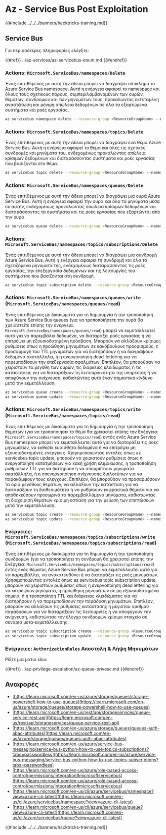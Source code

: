 # Az - Service Bus Post Exploitation

{{#include ../../../banners/hacktricks-training.md}}

## Service Bus

Για περισσότερες πληροφορίες ελέγξτε:

{{#ref}}
../az-services/az-servicebus-enum.md
{{#endref}}

### Actions: `Microsoft.ServiceBus/namespaces/Delete`

Ένας επιτιθέμενος με αυτή την άδεια μπορεί να διαγράψει ολόκληρο το Azure Service Bus namespace. Αυτή η ενέργεια αφαιρεί το namespace και όλους τους σχετικούς πόρους, συμπεριλαμβανομένων των ουρών, θεμάτων, συνδρομών και των μηνυμάτων τους, προκαλώντας εκτεταμένη αναστάτωση και μόνιμη απώλεια δεδομένων σε όλα τα εξαρτώμενα συστήματα και ροές εργασίας.
```bash
az servicebus namespace delete --resource-group <ResourceGroupName> --name <NamespaceName>
```
### Actions: `Microsoft.ServiceBus/namespaces/topics/Delete`

Ένας επιτιθέμενος με αυτή την άδεια μπορεί να διαγράψει ένα θέμα Azure Service Bus. Αυτή η ενέργεια αφαιρεί το θέμα και όλες τις σχετικές συνδρομές και μηνύματα του, ενδεχομένως προκαλώντας απώλεια κρίσιμων δεδομένων και διαταράσσοντας συστήματα και ροές εργασίας που βασίζονται στο θέμα.
```bash
az servicebus topic delete --resource-group <ResourceGroupName> --namespace-name <NamespaceName> --name <TopicName>
```
### Actions: `Microsoft.ServiceBus/namespaces/queues/Delete`

Ένας επιτιθέμενος με αυτή την άδεια μπορεί να διαγράψει μια ουρά Azure Service Bus. Αυτή η ενέργεια αφαιρεί την ουρά και όλα τα μηνύματα μέσα σε αυτήν, ενδεχομένως προκαλώντας απώλεια κρίσιμων δεδομένων και διαταράσσοντας τα συστήματα και τις ροές εργασίας που εξαρτώνται από την ουρά.
```bash
az servicebus queue delete --resource-group <ResourceGroupName> --namespace-name <NamespaceName> --name <QueueName>
```
### Actions: `Microsoft.ServiceBus/namespaces/topics/subscriptions/Delete`

Ένας επιτιθέμενος με αυτή την άδεια μπορεί να διαγράψει μια συνδρομή Azure Service Bus. Αυτή η ενέργεια αφαιρεί τη συνδρομή και όλα τα σχετιζόμενα μηνύματα της, ενδεχομένως διαταράσσοντας τις ροές εργασίας, την επεξεργασία δεδομένων και τις λειτουργίες του συστήματος που βασίζονται στη συνδρομή.
```bash
az servicebus topic subscription delete --resource-group <ResourceGroupName> --namespace-name <NamespaceName> --topic-name <TopicName> --name <SubscriptionName>
```
### Actions: `Microsoft.ServiceBus/namespaces/queues/write` (`Microsoft.ServiceBus/namespaces/queues/read`)

Ένας επιτιθέμενος με δικαιώματα για τη δημιουργία ή την τροποποίηση των Azure Service Bus queues (για να τροποποιήσετε την ουρά θα χρειαστείτε επίσης την ενέργεια: `Microsoft.ServiceBus/namespaces/queues/read`) μπορεί να εκμεταλλευτεί αυτό για να παρεμβάλει δεδομένα, να διαταράξει ροές εργασίας ή να επιτρέψει μη εξουσιοδοτημένη πρόσβαση. Μπορούν να αλλάξουν κρίσιμες ρυθμίσεις όπως η προώθηση μηνυμάτων σε κακόβουλους προορισμούς, η προσαρμογή του TTL μηνυμάτων για να διατηρήσουν ή να διαγράψουν δεδομένα ακατάλληλα, ή η ενεργοποίηση dead-lettering για να παρεμποδίσουν την επεξεργασία σφαλμάτων. Επιπλέον, θα μπορούσαν να χειριστούν τα μεγέθη των ουρών, τις διάρκειες κλειδώματος ή τις καταστάσεις για να διαταράξουν τη λειτουργικότητα της υπηρεσίας ή να αποφύγουν την ανίχνευση, καθιστώντας αυτό έναν σημαντικό κίνδυνο μετά την εκμετάλλευση.
```bash
az servicebus queue create --resource-group <ResourceGroupName> --namespace-name <NamespaceName> --name <QueueName>
az servicebus queue update --resource-group <ResourceGroupName> --namespace-name <NamespaceName> --name <QueueName>
```
### Actions: `Microsoft.ServiceBus/namespaces/topics/write` (`Microsoft.ServiceBus/namespaces/topics/read`)

Ένας επιτιθέμενος με δικαιώματα για τη δημιουργία ή την τροποποίηση θεμάτων (για να τροποποιήσει το θέμα θα χρειαστεί επίσης την Ενέργεια: `Microsoft.ServiceBus/namespaces/topics/read`) εντός ενός Azure Service Bus namespace μπορεί να εκμεταλλευτεί αυτό για να διαταράξει τις ροές μηνυμάτων, να εκθέσει ευαίσθητα δεδομένα ή να επιτρέψει μη εξουσιοδοτημένες ενέργειες. Χρησιμοποιώντας εντολές όπως az servicebus topic update, μπορούν να χειριστούν ρυθμίσεις όπως η ενεργοποίηση κατατμήσεων για κακή χρήση κλιμάκωσης, η τροποποίηση ρυθμίσεων TTL για να διατηρούν ή να απορρίπτουν μηνύματα ακατάλληλα, ή η απενεργοποίηση ανίχνευσης διπλοτύπων για να παρακάμψουν τους ελέγχους. Επιπλέον, θα μπορούσαν να προσαρμόσουν τα όρια μεγέθους θεμάτων, να αλλάξουν την κατάσταση για να διαταράξουν τη διαθεσιμότητα ή να ρυθμίσουν εκφραστικά θέματα για να αποθηκεύσουν προσωρινά τα παρεμβαλλόμενα μηνύματα, καθιστώντας τη διαχείριση θεμάτων κρίσιμη εστίαση για την μείωση των επιπτώσεων μετά την εκμετάλλευση.
```bash
az servicebus topic create --resource-group <ResourceGroupName> --namespace-name <NamespaceName> --name <TopicName>
az servicebus topic update --resource-group <ResourceGroupName> --namespace-name <NamespaceName> --name <TopicName>
```
### Ενέργειες: `Microsoft.ServiceBus/namespaces/topics/subscriptions/write` (`Microsoft.ServiceBus/namespaces/topics/subscriptions/read`)

Ένας επιτιθέμενος με δικαιώματα για τη δημιουργία ή την τροποποίηση συνδρομών (για να τροποποιήσει τη συνδρομή θα χρειαστεί επίσης την Ενέργεια: `Microsoft.ServiceBus/namespaces/topics/subscriptions/read`) εντός ενός θέματος Azure Service Bus μπορεί να εκμεταλλευτεί αυτό για να παρεμβάλλει, να ανακατευθύνει ή να διαταράξει τις ροές μηνυμάτων. Χρησιμοποιώντας εντολές όπως az servicebus topic subscription update, μπορούν να χειριστούν ρυθμίσεις όπως η ενεργοποίηση dead lettering για να εκτρέψουν μηνύματα, η προώθηση μηνυμάτων σε μη εξουσιοδοτημένα σημεία, ή η τροποποίηση TTL και διάρκειας κλειδώματος για να διατηρήσουν ή να παρεμποδίσουν την παράδοση μηνυμάτων. Επιπλέον, μπορούν να αλλάξουν τις ρυθμίσεις κατάστασης ή μέγιστου αριθμού παραδόσεων για να διαταράξουν τις λειτουργίες ή να αποφύγουν την ανίχνευση, καθιστώντας τον έλεγχο συνδρομών κρίσιμο στοιχείο σε σενάρια μετα-εκμετάλλευσης.
```bash
az servicebus topic subscription create --resource-group <ResourceGroupName> --namespace-name <NamespaceName> --topic-name <TopicName> --name <SubscriptionName>
az servicebus topic subscription update --resource-group <ResourceGroupName> --namespace-name <NamespaceName> --topic-name <TopicName> --name <SubscriptionName>
```
### Ενέργειες: `AuthorizationRules` Αποστολή & Λήψη Μηνυμάτων

Ρίξτε μια ματιά εδώ:

{{#ref}}
../az-privilege-escalation/az-queue-privesc.md
{{#endref}}

## Αναφορές

- [https://learn.microsoft.com/en-us/azure/storage/queues/storage-powershell-how-to-use-queues](https://learn.microsoft.com/en-us/azure/storage/queues/storage-powershell-how-to-use-queues)
- [https://learn.microsoft.com/en-us/rest/api/storageservices/queue-service-rest-api](https://learn.microsoft.com/en-us/rest/api/storageservices/queue-service-rest-api)
- [https://learn.microsoft.com/en-us/azure/storage/queues/queues-auth-abac-attributes](https://learn.microsoft.com/en-us/azure/storage/queues/queues-auth-abac-attributes)
- [https://learn.microsoft.com/en-us/azure/service-bus-messaging/service-bus-python-how-to-use-topics-subscriptions?tabs=passwordless](https://learn.microsoft.com/en-us/azure/service-bus-messaging/service-bus-python-how-to-use-topics-subscriptions?tabs=passwordless)
- [https://learn.microsoft.com/en-us/azure/role-based-access-control/permissions/integration#microsoftservicebus](https://learn.microsoft.com/en-us/azure/role-based-access-control/permissions/integration#microsoftservicebus)
- [https://learn.microsoft.com/en-us/cli/azure/servicebus/namespace?view=azure-cli-latest](https://learn.microsoft.com/en-us/cli/azure/servicebus/namespace?view=azure-cli-latest)
- [https://learn.microsoft.com/en-us/cli/azure/servicebus/queue?view=azure-cli-latest](https://learn.microsoft.com/en-us/cli/azure/servicebus/queue?view=azure-cli-latest)

{{#include ../../../banners/hacktricks-training.md}}
